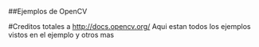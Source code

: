 ##Ejemplos de OpenCV

#Creditos totales a http://docs.opencv.org/
Aqui estan todos los ejemplos vistos en el ejemplo y otros mas
